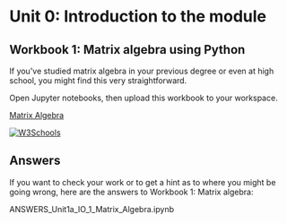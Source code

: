 # Unit 0: Introduction to the module

## Workbook 1: Matrix algebra using Python

If you've studied matrix algebra in your previous degree or even at high school, you might find this very straightforward.

Open Jupyter notebooks, then upload this workbook to your workspace. 

<a href="https://github.com/earao/IO-teaching/blob/main/Unit1a_IO_1_Matrix_Algebra.ipynb" download> Matrix Algebra 
</a> 

<a href="/images/myw3schoolsimage.jpg" download>
  <img src="/images/myw3schoolsimage.jpg" alt="W3Schools">
</a>

## Answers

If you want to check your work or to get a hint as to where you might be going wrong, here are the answers to Workbook 1: Matrix algebra:

ANSWERS_Unit1a_IO_1_Matrix_Algebra.ipynb
